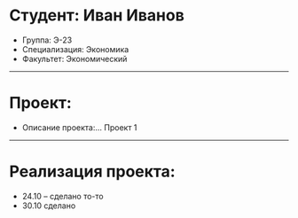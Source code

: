 # Студент: Иван Иванов
- Группа: Э-23
- Специализация: Экономика
- Факультет: Экономический
---
# Проект: 
- Описание проекта:...
Проект 1
---
# Реализация проекта:
- 24.10 – сделано то-то
- 30.10 сделано